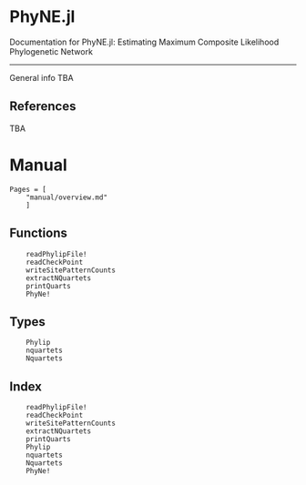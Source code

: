 # PhyNE.jl

Documentation for PhyNE.jl: Estimating Maximum Composite Likelihood Phylogenetic Network

---

General info TBA


## References

TBA

# Manual
```@contents
Pages = [
    "manual/overview.md"
    ]
```

## Functions

```@docs
    readPhylipFile!
    readCheckPoint
    writeSitePatternCounts
    extractNQuartets
    printQuarts
    PhyNe!
```
## Types
```@docs
    Phylip
    nquartets
    Nquartets
```

## Index
```@index
    readPhylipFile!
    readCheckPoint
    writeSitePatternCounts
    extractNQuartets
    printQuarts
    Phylip
    nquartets
    Nquartets
    PhyNe!
```